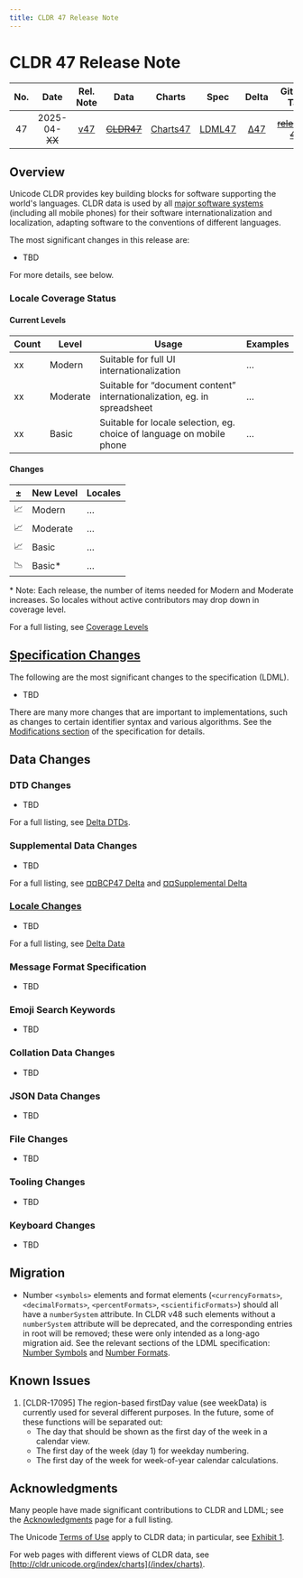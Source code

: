 ```yaml
---
title: CLDR 47 Release Note
---
```


# CLDR 47 Release Note

| No. |    Date    | Rel. Note |  Data  |  Charts  | Spec |   Delta  | GitHub Tag | Delta DTD | CLDR JSON |
|:---:|:----------:|:---------:|:------:|:--------:|:------------:|:---:|:----------:|:---------:|:---------:|
|  47 | 2025-04-~~XX~~ | [v47](/index/downloads/cldr-47) | ~~[CLDR47](https://unicode.org/Public/cldr/47/)~~ | [Charts47](https://unicode.org/cldr/charts/dev) | [LDML47](https://www.unicode.org/reports/tr35/proposed.html) | [Δ47](https://unicode-org.atlassian.net/issues/?jql=project+%3D+CLDR+AND+status+%3D+Done+AND+resolution+%3D+Fixed+AND+fixVersion+%3D+%2247%22+ORDER+BY+priority+DESC) | ~~[release-47]()~~ | [ΔDtd47](https://www.unicode.org/cldr/charts/dev/supplemental/dtd_deltas.html) | ~~[47.0.0]()~~ |

## Overview

Unicode CLDR provides key building blocks for software supporting the world's languages.
CLDR data is used by all [major software systems](/index#who-uses-cldr)
(including all mobile phones) for their software internationalization and localization,
adapting software to the conventions of different languages.

The most significant changes in this release are:

- TBD

For more details, see below.

### Locale Coverage Status
#### Current Levels

Count | Level | Usage | Examples
-- | -- | -- | --
xx | Modern | Suitable for full UI internationalization | …
xx | Moderate | Suitable for “document content” internationalization, eg. in spreadsheet | …
xx | Basic | Suitable for locale selection, eg. choice of language on mobile phone | …

#### Changes

| ± | New Level | Locales |
| -- | -- | -- |
| 📈 | Modern | … |
| 📈 | Moderate | … |
| 📈 | Basic | … |
| 📉 | Basic* | … |

\* Note: Each release, the number of items needed for Modern and Moderate increases. So locales without active contributors may drop down in coverage level.

For a full listing, see [Coverage Levels](https://unicode.org/cldr/charts/dev/supplemental/locale_coverage.html)

## [Specification Changes](https://www.unicode.org/reports/tr35/proposed.html)

The following are the most significant changes to the specification (LDML).

- TBD

There are many more changes that are important to implementations, such as changes to certain identifier syntax and various algorithms.
See the [Modifications section](https://www.unicode.org/reports/tr35/proposed.html#Modifications) of the specification for details.

## Data Changes

### DTD Changes

- TBD

For a full listing, see [Delta DTDs](https://unicode.org/cldr/charts/dev/supplemental/dtd_deltas.html).

### Supplemental Data Changes

- TBD

For a full listing, see [¤¤BCP47 Delta](https://unicode.org/cldr/charts/dev/delta/bcp47.html) and [¤¤Supplemental Delta](https://unicode.org/cldr/charts/dev/delta/supplemental-data.html)

### [Locale Changes](https://unicode.org/cldr/charts/dev/delta/index.html)

- TBD

For a full listing, see [Delta Data](https://unicode.org/cldr/charts/dev/delta/index.html)

### Message Format Specification

- TBD

### Emoji Search Keywords

- TBD

### Collation Data Changes

- TBD

### JSON Data Changes

- TBD

### File Changes

- TBD

### Tooling Changes

- TBD

### Keyboard Changes

- TBD

## Migration

- Number `<symbols>` elements and format elements (`<currencyFormats>`, `<decimalFormats>`, `<percentFormats>`, `<scientificFormats>`)
  should all have a `numberSystem` attribute. In CLDR v48 such elements without a `numberSystem` attribute will be deprecated, and the
  corresponding entries in root will be removed; these were only intended as a long-ago migration aid. See the relevant sections of the
  LDML specification: [Number Symbols](https://www.unicode.org/reports/tr35/dev/tr35-numbers.html#Number_Symbols) and
  [Number Formats](https://www.unicode.org/reports/tr35/dev/tr35-numbers.html#number-formats).

## Known Issues

1. [CLDR-17095] The region-based firstDay value (see weekData) is currently used for several different purposes. In the future, some of these functions will be separated out:
    - The day that should be shown as the first day of the week in a calendar view.
    - The first day of the week (day 1) for weekday numbering.
    - The first day of the week for week-of-year calendar calculations.

## Acknowledgments

Many people have made significant contributions to CLDR and LDML;
see the [Acknowledgments](/index/acknowledgments) page for a full listing.

The Unicode [Terms of Use](https://unicode.org/copyright.html) apply to CLDR data;
in particular, see [Exhibit 1](https://unicode.org/copyright.html#Exhibit1).

For web pages with different views of CLDR data, see [http://cldr.unicode.org/index/charts](/index/charts).

